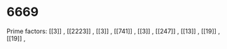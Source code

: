# 6669

Prime factors: [[3]] , [[2223]] , [[3]] , [[741]] , [[3]] , [[247]] , [[13]] , [[19]] , [[19]] , 